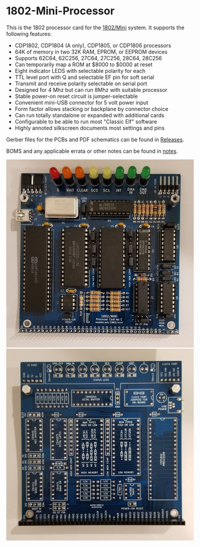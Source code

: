 # 1802-Mini-Processor
This is the 1802 processor card for the [1802/Mini](https://github.com/dmadole/1802-Mini) system. It supports the following features:

* CDP1802, CDP1804 (A only), CDP1805, or CDP1806 processors
* 64K of memory in two 32K RAM, EPROM, or EEPROM devices
* Supports 62C64, 62C256, 27C64, 27C256, 28C64, 28C256
* Can temporarily map a ROM at $8000 to $0000 at reset
* Eight  indicator LEDS with selectable polarity for each
* TTL level port with Q and selectable EF pin for soft serial
* Transmit and receive polarity selectable on serial port
* Designed for 4 Mhz but can run 8Mhz with suitable processor
* Stable power-on reset circuit is jumper-selectable
* Convenient mini-USB connector for 5 volt power input
* Form factor allows stacking or backplane by connector choice
* Can run totally standalone or expanded with additional cards
* Configurable to be able to run most "Classic Elf" software
* Highly annoted silkscreen documents most settings and pins

Gerber files for the PCBs and PDF schematics can be found in [Releases](https://github.com/dmadole/1802-Mini-Processor/releases).

BOMS and any applicable errata or other notes can be found in [notes](https://github.com/dmadole/1802-Mini-Processor/tree/main/notes).

![1802/Mini Processor Front](https://github.com/dmadole/1802-Mini-Processor/blob/main/photos/1802-Mini-Processor-Rev-C-Assembled-Front.jpg)
![1802/Mini Processor Back](https://github.com/dmadole/1802-Mini-Processor/blob/main/photos/1802-Mini-Processor-Rev-C-Assembled-Back.jpg)
